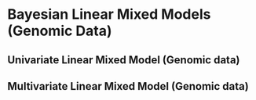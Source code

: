 # Bayesian Linear Mixed Models (Genomic Data)

## Univariate Linear Mixed Model (Genomic data)


## Multivariate Linear Mixed Model (Genomic data)